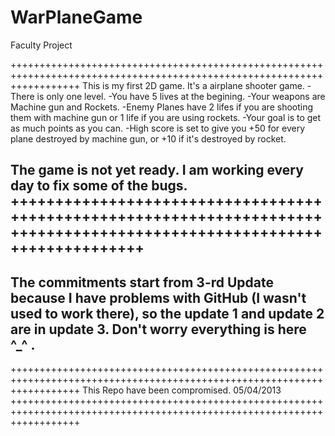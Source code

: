 WarPlaneGame
=============

Faculty Project

++++++++++++++++++++++++++++++++++++++++++++++++++++++++++++++++++++++++++++++++++++++++++++++++++++++++++++++++++++++++
This is my first 2D game. It's a airplane shooter game. 
-There is only one level.
-You have 5 lives at the begining.
-Your weapons are Machine gun and Rockets. 
-Enemy Planes have 2 lifes if you are shooting them with machine gun or 1 life if you are using rockets.
-Your goal is to get as much points as you can.
-High score is set to give you +50 for every plane destroyed by machine gun, or +10 if it's destroyed by rocket.

The game is not yet ready. I am working every day to fix some of the bugs.
++++++++++++++++++++++++++++++++++++++++++++++++++++++++++++++++++++++++++++++++++++++++++++++++++++++++++++++++++++++++
------------------------------------------------------------------------------------------------------------------------
The commitments start from 3-rd Update because I have problems with GitHub (I wasn't used to work there), so the
update 1 and update 2 are in update 3. 
Don't worry everything is here ^_^ .
------------------------------------------------------------------------------------------------------------------------
++++++++++++++++++++++++++++++++++++++++++++++++++++++++++++++++++++++++++++++++++++++++++++++++++++++++++++++++++++++++
This Repo have been compromised.    05/04/2013
++++++++++++++++++++++++++++++++++++++++++++++++++++++++++++++++++++++++++++++++++++++++++++++++++++++++++++++++++++++++
